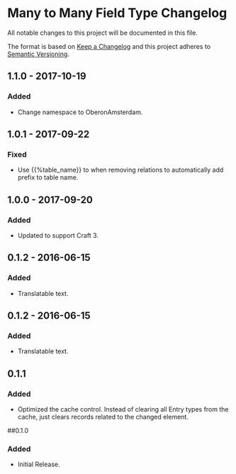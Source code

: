 # Many to Many Field Type Changelog

All notable changes to this project will be documented in this file.

The format is based on [Keep a Changelog](http://keepachangelog.com/) and this project adheres to [Semantic Versioning](http://semver.org/).

## 1.1.0 - 2017-10-19
### Added
- Change namespace to OberonAmsterdam.

## 1.0.1 - 2017-09-22
### Fixed
- Use {{%table_name}} to when removing relations to automatically add prefix to table name.

## 1.0.0 - 2017-09-20
### Added
- Updated to support Craft 3.

## 0.1.2 - 2016-06-15
### Added
- Translatable text.

## 0.1.2 - 2016-06-15
### Added
- Translatable text.

## 0.1.1
### Added
- Optimized the cache control. Instead of clearing all Entry types from the cache, just clears records related to the changed element.

##0.1.0
### Added
- Initial Release.
